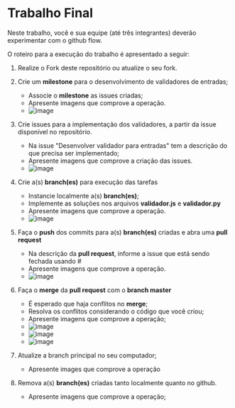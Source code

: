 # Trabalho Final

Neste trabalho, você e sua equipe (até três integrantes) deverão experimentar com o github flow.

O roteiro para a execução do trabalho é apresentado a seguir:

1. Realize o Fork deste repositório ou atualize o seu fork.
2. Crie um __milestone__ para o desenvolvimento de validadores de entradas;
    - Associe o __milestone__ as issues criadas;
    - Apresente imagens que comprove a operação.
    - ![image](https://user-images.githubusercontent.com/86507721/235020038-a7c7cf06-c113-4e15-ae1c-5ac0eedabef5.png)


3. Crie issues para a implementação dos validadores, a partir da issue disponível no repositório.
    - Na issue "Desenvolver validador para entradas" tem a descrição do que precisa ser implementado;
    - Apresente imagens que comprove a criação das issues.
    - ![image](https://user-images.githubusercontent.com/86507721/235030582-0817703b-2993-40ea-8d64-8e896b52aac9.png)


4. Crie a(s) __branch(es)__ para execução das tarefas
    - Instancie localmente a(s) __branch(es)__;
    - Implemente as soluções nos arquivos __validador.js__ e __validador.py__
    - Apresente imagens que comprove a operação.
    - ![image](https://user-images.githubusercontent.com/86507721/235278324-7c4847de-98fb-4b02-87d6-9ffefc2816eb.png)


5. Faça o __push__ dos commits para a(s) __branch(es)__ criadas e abra uma __pull request__
    - Na descrição da __pull request__, informe a issue que está sendo fechada usando #
    - Apresente imagens que comprove a operação.
    - ![image](https://user-images.githubusercontent.com/86507721/235273536-4d7e9d1f-132b-4f54-a5e9-75b02f8cba85.png)


6. Faça o __merge__ da __pull request__ com o __branch master__
    - É esperado que haja conflitos no __merge__; 
    - Resolva os conflitos considerando o código que você criou;
    - Apresente imagens que comprove a operação;
    - ![image](https://user-images.githubusercontent.com/86507721/235278584-191d474f-e610-4519-8f7a-1ac1f2e50645.png)
    - ![image](https://user-images.githubusercontent.com/86507721/235278590-6e987a86-6276-474d-837f-eb92fc37c721.png)
    - ![image](https://user-images.githubusercontent.com/86507721/235278597-b1dc29c1-0662-45d0-8769-ef6f2fbedb75.png)

7. Atualize a branch principal no seu computador;
    - Apresente images que comprove a operação

8. Remova a(s) __branch(es)__ criadas tanto localmente quanto no github.
    - Apresente imagens que comprove a operação;
